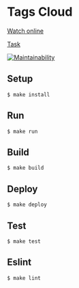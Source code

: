 # Tags Cloud
[Watch online](http://tags-cloud.surge.sh/)

[Task](https://gist.github.com/Konstantin6487/0bef92db3b171b9f44e49705ed5219ee)

[![Maintainability](https://api.codeclimate.com/v1/badges/b28a33abe024c7d955a1/maintainability)](https://codeclimate.com/github/Konstantin6487/Tags-cloud/maintainability)

## Setup

```
$ make install
```

## Run

```
$ make run
```

## Build

```
$ make build
```

## Deploy

```
$ make deploy
```

## Test

```
$ make test
```

## Eslint

```
$ make lint
```
